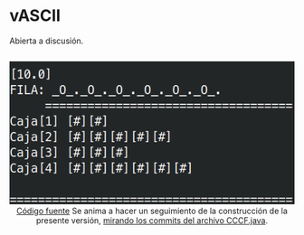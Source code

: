 # vASCII

Abierta a discusión.

<div align=center>

||
|-|
![](/imagenes/retoCCCF-PRG1-vASCII.png)
[Código fuente](/src/vPRG1/CCCF.java)
Se anima a hacer un seguimiento de la construcción de la presente versión, [mirando los commits del archivo CCCF.java](https://github.com/mmasias/pyCCCF/commits/70da5a74b2cdd6402ab370e4db41ebe178caff80/src/vPRG1/CCCF.java).

</div>

